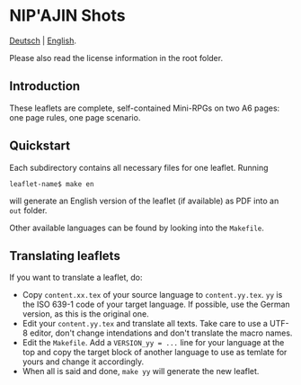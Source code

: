 # NIP'AJIN Shots

[Deutsch](README.md) | [English](README.en.md).

Please also read the license information in the root folder.

## Introduction

These leaflets are complete, self-contained Mini-RPGs on two A6 pages: one page rules, one page scenario.

## Quickstart

Each subdirectory contains all necessary files for one leaflet. Running

```
leaflet-name$ make en
```

will generate an English version of the leaflet (if available) as PDF into an `out` folder.

Other available languages can be found by looking into the `Makefile`.

## Translating leaflets

If you want to translate a leaflet, do:

* Copy `content.xx.tex` of your source language to `content.yy.tex`. `yy` is the ISO 639-1 code of your target language. If possible, use the German version, as this is the original one.
* Edit your `content.yy.tex` and translate all texts. Take care to use a UTF-8 editor, don't change intendations and don't translate the macro names.
* Edit the `Makefile`. Add a `VERSION_yy = ...` line for your language at the top and copy the target block of another language to use as temlate for yours and change it accordingly.
* When all is said and done, `make yy` will generate the new leaflet.
